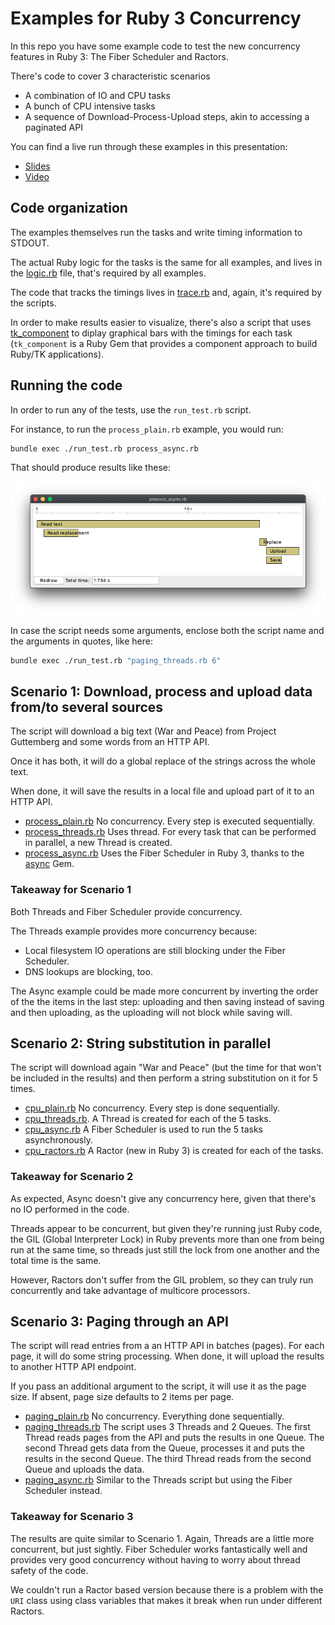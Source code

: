 # Examples for Ruby 3 Concurrency

In this repo you have some example code to test the new concurrency
features in Ruby 3: The Fiber Scheduler and Ractors.

There's code to cover 3 characteristic scenarios

- A combination of IO and CPU tasks
- A bunch of CPU intensive tasks
- A sequence of Download-Process-Upload steps, akin to accessing
  a paginated API

You can find a live run through these examples in this presentation:

- [Slides](https://speakerdeck.com/josep_egea/concurrencyinruby3-josepegea)
- [Video](https://vimeo.com/556879297)

## Code organization

The examples themselves run the tasks and write timing information to
STDOUT.

The actual Ruby logic for the tasks is the same for all examples, and
lives in the [logic.rb](./logic.rb) file, that's required by all
examples.

The code that tracks the timings lives in [trace.rb](./trace.rb) and,
again, it's required by the scripts.

In order to make results easier to visualize, there's also a script
that uses [tk_component](https://github.com/josepegea/tk_component) to
diplay graphical bars with the timings for each task (`tk_component`
is a Ruby Gem that provides a component approach to build Ruby/TK
applications).

## Running the code

In order to run any of the tests, use the `run_test.rb` script.

For instance, to run the `process_plain.rb` example, you would run:

``` bash
bundle exec ./run_test.rb process_async.rb
```

That should produce results like these:

![Example output](./images/process_async.png)

In case the script needs some arguments, enclose both the script name
and the arguments in quotes, like here:

``` bash
bundle exec ./run_test.rb "paging_threads.rb 6"
```

## Scenario 1: Download, process and upload data from/to several sources

The script will download a big text (War and Peace) from Project
Guttemberg and some words from an HTTP API.

Once it has both, it will do a global replace of the strings across
the whole text.

When done, it will save the results in a local file and upload part of
it to an HTTP API.

- [process_plain.rb](./process_plain.rb) No concurrency. Every step is
  executed sequentially.
- [process_threads.rb](./process_threads.rb) Uses thread. For every
  task that can be performed in parallel, a new Thread is created.
- [process_async.rb](./process_async.rb) Uses the Fiber Scheduler in
  Ruby 3, thanks to the [async](https://github.com/socketry/async)
  Gem.

### Takeaway for Scenario 1

Both Threads and Fiber Scheduler provide concurrency.

The Threads example provides more concurrency because:

- Local filesystem IO operations are still blocking under the Fiber
  Scheduler.
- DNS lookups are blocking, too.

The Async example could be made more concurrent by inverting the order
of the the items in the last step: uploading and then saving instead
of saving and then uploading, as the uploading will not block while
saving will.

## Scenario 2: String substitution in parallel

The script will download again "War and Peace" (but the time for that
won't be included in the results) and then perform a string
substitution on it for 5 times.

- [cpu_plain.rb](./cpu_plain.rb) No concurrency. Every step is done sequentially.
- [cpu_threads.rb](./cpu_threads.rb). A Thread is created for each of
  the 5 tasks.
- [cpu_async.rb](./cpu_async.rb) A Fiber Scheduler is used to run the
  5 tasks asynchronously.
- [cpu_ractors.rb](./cpu_ractors.rb) A Ractor (new in Ruby 3) is
  created for each of the tasks.

### Takeaway for Scenario 2

As expected, Async doesn't give any concurrency here, given that
there's no IO performed in the code.

Threads appear to be concurrent, but given they're running just Ruby
code, the GIL (Global Interpreter Lock) in Ruby prevents more than one
from being run at the same time, so threads just still the lock from
one another and the total time is the same.

However, Ractors don't suffer from the GIL problem, so they can truly
run concurrently and take advantage of multicore processors.

## Scenario 3: Paging through an API

The script will read entries from a an HTTP API in batches (pages). For
each page, it will do some string processing. When done, it will
upload the results to another HTTP API endpoint.

If you pass an additional argument to the script, it will use it as
the page size. If absent, page size defaults to 2 items per page.

- [paging_plain.rb](./paging_plain.rb) No concurrency. Everything done
  sequentially.
- [paging_threads.rb](./paging_threads.rb) The script uses 3 Threads
  and 2 Queues. The first Thread reads pages from the API and puts the
  results in one Queue. The second Thread gets data from the Queue,
  processes it and puts the results in the second Queue. The third
  Thread reads from the second Queue and uploads the data.
- [paging_async.rb](./paging_async.rb) Similar to the Threads script
  but using the Fiber Scheduler instead.

### Takeaway for Scenario 3

The results are quite similar to Scenario 1. Again, Threads are a
little more concurrent, but just sightly. Fiber Scheduler works
fantastically well and provides very good concurrency without having
to worry about thread safety of the code.

We couldn't run a Ractor based version because there is a problem with
the `URI` class using class variables that makes it break when run
under different Ractors.
